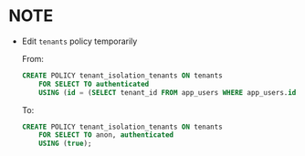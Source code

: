 # NOTE

- Edit `tenants` policy temporarily

  From:

  ```sql
  CREATE POLICY tenant_isolation_tenants ON tenants
      FOR SELECT TO authenticated
      USING (id = (SELECT tenant_id FROM app_users WHERE app_users.id = auth.uid()) OR is_current_user_super_admin());
  ```

  To:

  ```sql
  CREATE POLICY tenant_isolation_tenants ON tenants
      FOR SELECT TO anon, authenticated
      USING (true);
  ```
